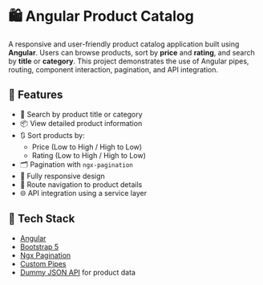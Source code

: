 # 🛍️ Angular Product Catalog

A responsive and user-friendly product catalog application built using **Angular**. Users can browse products, sort by **price** and **rating**, and search by **title** or **category**. This project demonstrates the use of Angular pipes, routing, component interaction, pagination, and API integration.

## 🚀 Features

- 🔎 Search by product title or category
- 📦 View detailed product information
- 🔃 Sort products by:
  - Price (Low to High / High to Low)
  - Rating (Low to High / High to Low)
- 🗂️ Pagination with `ngx-pagination`
- 📱 Fully responsive design
- 🔗 Route navigation to product details
- 🌐 API integration using a service layer

## 🧰 Tech Stack

- [Angular](https://angular.io/)
- [Bootstrap 5](https://getbootstrap.com/)
- [Ngx Pagination](https://www.npmjs.com/package/ngx-pagination)
- [Custom Pipes](https://angular.io/guide/pipes)
- [Dummy JSON API](https://dummyjson.com/) for product data
